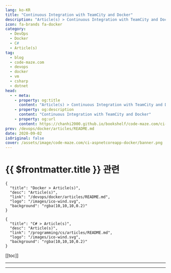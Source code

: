 ```yaml
---
lang: ko-KR
title: "Continuous Integration with TeamCity and Docker"
description: "Article(s) > Continuous Integration with TeamCity and Docker"
icon: fa-brands fa-docker
category: 
  - DevOps
  - Docker
  - C#
  - Article(s)
tag: 
  - blog
  - code-maze.com
  - devops
  - docker
  - vm
  - csharp
  - dotnet
head:  
  - - meta:
    - property: og:title
      content: "Article(s) > Continuous Integration with TeamCity and Docker"
    - property: og:description
      content: "Continuous Integration with TeamCity and Docker"
    - property: og:url
      content: https://chanhi2000.github.io/bookshelf/code-maze.com/ci-aspnetcoreapp-docker.html
prev: /devops/docker/articles/README.md
date: 2020-09-02
isOriginal: false
cover: /assets/image/code-maze.com/ci-aspnetcoreapp-docker/banner.png
---
```


# {{ $frontmatter.title }} 관련

```component VPCard
{
  "title": "Docker > Article(s)",
  "desc": "Article(s)",
  "link": "/devops/docker/articles/README.md",
  "logo": "/images/ico-wind.svg",
  "background": "rgba(10,10,10,0.2)"
}
```

```component VPCard
{
  "title": "C# > Article(s)",
  "desc": "Article(s)",
  "link": "/programming/cs/articles/README.md",
  "logo": "/images/ico-wind.svg",
  "background": "rgba(10,10,10,0.2)"
}
```

[[toc]]

---

<SiteInfo
  name="Continuous Integration with TeamCity and Docker"
  desc="In this article, we are going to learn a bit about more advanced features of TeamCity, how to build Docker images and run integration tests."
  url="https://code-maze.com/ci-aspnetcoreapp-docker/"
  logo="/assets/image/code-maze.com/favicon.png"
  preview="/assets/image/code-maze.com/ci-aspnetcoreapp-docker/banner.png"/>

<!-- TODO: 작성 -->

---

<TagLinks />